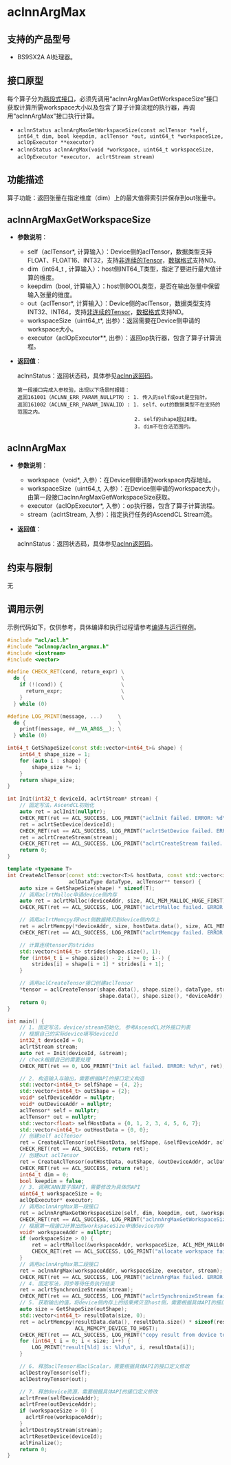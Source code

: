 # aclnnArgMax

## 支持的产品型号
- BS9SX2A AI处理器。

## 接口原型

每个算子分为[两段式接口](common/两段式接口.md)，必须先调用“aclnnArgMaxGetWorkspaceSize”接口获取计算所需workspace大小以及包含了算子计算流程的执行器，再调用“aclnnArgMax”接口执行计算。

- `aclnnStatus aclnnArgMaxGetWorkspaceSize(const aclTensor *self, int64_t dim, bool keepdim, aclTensor *out, uint64_t *workspaceSize, aclOpExecutor **executor)`
- `aclnnStatus aclnnArgMax(void *workspace, uint64_t workspaceSize, aclOpExecutor *executor， aclrtStream stream)`

## 功能描述

算子功能：返回张量在指定维度（dim）上的最大值得索引并保存到out张量中。

## aclnnArgMaxGetWorkspaceSize

- **参数说明**：

    - self（aclTensor*, 计算输入）：Device侧的aclTensor，数据类型支持FLOAT、FLOAT16、INT32，支持[非连续的Tensor](./common/非连续的Tensor.md)，[数据格式](./common/数据格式.md)支持ND。
    - dim（int64_t , 计算输入）：host侧INT64_T类型，指定了要进行最大值计算的维度。
    - keepdim（bool, 计算输入）：host侧BOOL类型，是否在输出张量中保留输入张量的维度。
    - out（aclTensor*, 计算输入）：Device侧的aclTensor，数据类型支持INT32、INT64，支持[非连续的Tensor](./common/非连续的Tensor.md)，[数据格式](./common/数据格式.md)支持ND。
    - workspaceSize（uint64_t\*, 出参）：返回需要在Device侧申请的workspace大小。
    - executor（aclOpExecutor\**, 出参）：返回op执行器，包含了算子计算流程。

- **返回值**：

    aclnnStatus：返回状态码，具体参见[aclnn返回码](./../../../docs/context/aclnn返回码.md)。

    ```
    第一段接口完成入参校验，出现以下场景时报错：
    返回161001（ACLNN_ERR_PARAM_NULLPTR）: 1. 传入的self或out是空指针。
    返回161002（ACLNN_ERR_PARAM_INVALID）: 1. self、out的数据类型不在支持的范围之内。
                                          2. self的shape超过8维。
                                          3. dim不在合法范围内。
    ```

## aclnnArgMax

- **参数说明**：

    - workspace（void\*, 入参）：在Device侧申请的workspace内存地址。
    - workspaceSize（uint64_t, 入参）：在Device侧申请的workspace大小，由第一段接口aclnnArgMaxGetWorkspaceSize获取。
    - executor（aclOpExecutor\*, 入参）：op执行器，包含了算子计算流程。
    - stream（aclrtStream, 入参）：指定执行任务的AscendCL Stream流。

- **返回值**：

    aclnnStatus：返回状态码，具体参见[aclnn返回码](./../../../docs/context/aclnn返回码.md)。

## 约束与限制

无

## 调用示例

示例代码如下，仅供参考，具体编译和执行过程请参考[编译与运行样例](./common/编译与运行样例.md)。

```c++
#include "acl/acl.h"
#include "aclnnop/aclnn_argmax.h"
#include <iostream>
#include <vector>

#define CHECK_RET(cond, return_expr) \
  do {                               \
    if (!(cond)) {                   \
      return_expr;                   \
    }                                \
  } while (0)

#define LOG_PRINT(message, ...)     \
  do {                              \
    printf(message, ##__VA_ARGS__); \
  } while (0)

int64_t GetShapeSize(const std::vector<int64_t>& shape) {
    int64_t shape_size = 1;
    for (auto i : shape) {
        shape_size *= i;
    }
    return shape_size;
}

int Init(int32_t deviceId, aclrtStream* stream) {
    // 固定写法，AscendCL初始化
    auto ret = aclInit(nullptr);
    CHECK_RET(ret == ACL_SUCCESS, LOG_PRINT("aclInit failed. ERROR: %d\n", ret); return ret);
    ret = aclrtSetDevice(deviceId);
    CHECK_RET(ret == ACL_SUCCESS, LOG_PRINT("aclrtSetDevice failed. ERROR: %d\n", ret); return ret);
    ret = aclrtCreateStream(stream);
    CHECK_RET(ret == ACL_SUCCESS, LOG_PRINT("aclrtCreateStream failed. ERROR: %d\n", ret); return ret);
    return 0;
}

template <typename T>
int CreateAclTensor(const std::vector<T>& hostData, const std::vector<int64_t>& shape, void** deviceAddr,
                    aclDataType dataType, aclTensor** tensor) {
    auto size = GetShapeSize(shape) * sizeof(T);
    // 调用aclrtMalloc申请device侧内存
    auto ret = aclrtMalloc(deviceAddr, size, ACL_MEM_MALLOC_HUGE_FIRST);
    CHECK_RET(ret == ACL_SUCCESS, LOG_PRINT("aclrtMalloc failed. ERROR: %d\n", ret); return ret);

    // 调用aclrtMemcpy将host侧数据拷贝到device侧内存上
    ret = aclrtMemcpy(*deviceAddr, size, hostData.data(), size, ACL_MEMCPY_HOST_TO_DEVICE);
    CHECK_RET(ret == ACL_SUCCESS, LOG_PRINT("aclrtMemcpy failed. ERROR: %d\n", ret); return ret);

    // 计算连续tensor的strides
    std::vector<int64_t> strides(shape.size(), 1);
    for (int64_t i = shape.size() - 2; i >= 0; i--) {
        strides[i] = shape[i + 1] * strides[i + 1];
    }

    // 调用aclCreateTensor接口创建aclTensor
    *tensor = aclCreateTensor(shape.data(), shape.size(), dataType, strides.data(), 0, aclFormat::ACL_FORMAT_ND,
                              shape.data(), shape.size(), *deviceAddr);
    return 0;
}

int main() {
    // 1. 固定写法，device/stream初始化, 参考AscendCL对外接口列表
    // 根据自己的实际device填写deviceId
    int32_t deviceId = 0;
    aclrtStream stream;
    auto ret = Init(deviceId, &stream);
    // check根据自己的需要处理
    CHECK_RET(ret == 0, LOG_PRINT("Init acl failed. ERROR: %d\n", ret); return ret);

    // 2. 构造输入与输出，需要根据API的接口定义构造
    std::vector<int64_t> selfShape = {4, 2};
    std::vector<int64_t> outShape = {2};
    void* selfDeviceAddr = nullptr;
    void* outDeviceAddr = nullptr;
    aclTensor* self = nullptr;
    aclTensor* out = nullptr;
    std::vector<float> selfHostData = {0, 1, 2, 3, 4, 5, 6, 7};
    std::vector<int64_t> outHostData = {0, 0};
    // 创建self aclTensor
    ret = CreateAclTensor(selfHostData, selfShape, &selfDeviceAddr, aclDataType::ACL_FLOAT, &self);
    CHECK_RET(ret == ACL_SUCCESS, return ret);
    // 创建out aclTensor
    ret = CreateAclTensor(outHostData, outShape, &outDeviceAddr, aclDataType::ACL_INT64, &out);
    CHECK_RET(ret == ACL_SUCCESS, return ret);
    int64_t dim = 0;
    bool keepdim = false;
    // 3. 调用CANN算子库API，需要修改为具体的API
    uint64_t workspaceSize = 0;
    aclOpExecutor* executor;
    // 调用aclnnArgMax第一段接口
    ret = aclnnArgMaxGetWorkspaceSize(self, dim, keepdim, out, &workspaceSize, &executor);
    CHECK_RET(ret == ACL_SUCCESS, LOG_PRINT("aclnnArgMaxGetWorkspaceSize failed. ERROR: %d\n", ret); return ret);
    // 根据第一段接口计算出的workspaceSize申请device内存
    void* workspaceAddr = nullptr;
    if (workspaceSize > 0) {
        ret = aclrtMalloc(&workspaceAddr, workspaceSize, ACL_MEM_MALLOC_HUGE_FIRST);
        CHECK_RET(ret == ACL_SUCCESS, LOG_PRINT("allocate workspace failed. ERROR: %d\n", ret); return ret;);
    }
    // 调用aclnnArgMax第二段接口
    ret = aclnnArgMax(workspaceAddr, workspaceSize, executor, stream);
    CHECK_RET(ret == ACL_SUCCESS, LOG_PRINT("aclnnArgMax failed. ERROR: %d\n", ret); return ret);
    // 4. 固定写法，同步等待任务执行结束
    ret = aclrtSynchronizeStream(stream);
    CHECK_RET(ret == ACL_SUCCESS, LOG_PRINT("aclrtSynchronizeStream failed. ERROR: %d\n", ret); return ret);
    // 5. 获取输出的值，将device侧内存上的结果拷贝至host侧，需要根据具体API的接口定义修改
    auto size = GetShapeSize(outShape);
    std::vector<int64_t> resultData(size, 0);
    ret = aclrtMemcpy(resultData.data(), resultData.size() * sizeof(resultData[0]), outDeviceAddr, size * sizeof(int64_t),
                      ACL_MEMCPY_DEVICE_TO_HOST);
    CHECK_RET(ret == ACL_SUCCESS, LOG_PRINT("copy result from device to host failed. ERROR: %d\n", ret); return ret);
    for (int64_t i = 0; i < size; i++) {
        LOG_PRINT("result[%ld] is: %ld\n", i, resultData[i]);
    }

    // 6. 释放aclTensor和aclScalar，需要根据具体API的接口定义修改
    aclDestroyTensor(self);
    aclDestroyTensor(out);

    // 7. 释放device资源，需要根据具体API的接口定义修改
    aclrtFree(selfDeviceAddr);
    aclrtFree(outDeviceAddr);
    if (workspaceSize > 0) {
      aclrtFree(workspaceAddr);
    }
    aclrtDestroyStream(stream);
    aclrtResetDevice(deviceId);
    aclFinalize();
    return 0;
}
```
